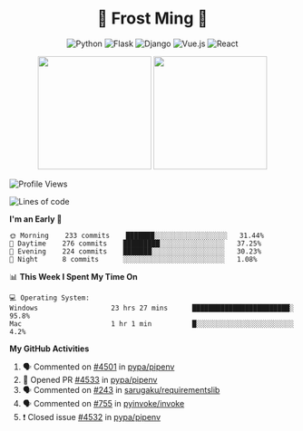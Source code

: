 <h1 align="center">🦄 Frost Ming 🐍</h1>

<div align="center">

![Python](https://img.shields.io/badge/-Python-%233776ab?logo=python&style=for-the-badge&logoColor=white)
![Flask](https://img.shields.io/badge/-Flask-%23eeeeee?logo=flask&style=for-the-badge&logoColor=black)
![Django](https://img.shields.io/badge/-Django-%23092E20?logo=django&style=for-the-badge&logoColor=white)
![Vue.js](https://img.shields.io/badge/-Vue.js-%234fc08d?logo=vue.js&style=for-the-badge&logoColor=white)
![React](https://img.shields.io/badge/-React-%2357d8fb?logo=react&style=for-the-badge&logoColor=white)

</div>

<p align="center">
  <img height="200" src="https://github-readme-stats.vercel.app/api?username=frostming&show_icons=true&theme=dracula&include_all_commits=true" />
  <img height="200" src="https://github-readme-stats.vercel.app/api/top-langs/?username=frostming&theme=dracula&show_icons=true" />
</p>

<!--START_SECTION:waka-->
![Profile Views](http://img.shields.io/badge/Profile%20Views-36-blue)

![Lines of code](https://img.shields.io/badge/From%20Hello%20World%20I%27ve%20Written-15.7%20million%20lines%20of%20code-blue)

**I'm an Early 🐤** 

```text
🌞 Morning    233 commits    ███████░░░░░░░░░░░░░░░░░░   31.44% 
🌆 Daytime    276 commits    █████████░░░░░░░░░░░░░░░░   37.25% 
🌃 Evening    224 commits    ███████░░░░░░░░░░░░░░░░░░   30.23% 
🌙 Night      8 commits      ░░░░░░░░░░░░░░░░░░░░░░░░░   1.08%

```


📊 **This Week I Spent My Time On** 

```text
💻 Operating System: 
Windows                  23 hrs 27 mins      ████████████████████████░   95.8% 
Mac                      1 hr 1 min          █░░░░░░░░░░░░░░░░░░░░░░░░   4.2%

```


<!--END_SECTION:waka-->

**My GitHub Activities**

<!--START_SECTION:activity-->
1. 🗣 Commented on [#4501](https://github.com/pypa/pipenv/issues/4501) in [pypa/pipenv](https://github.com/pypa/pipenv)
2. 💪 Opened PR [#4533](https://github.com/pypa/pipenv/pull/4533) in [pypa/pipenv](https://github.com/pypa/pipenv)
3. 🗣 Commented on [#243](https://github.com/sarugaku/requirementslib/issues/243) in [sarugaku/requirementslib](https://github.com/sarugaku/requirementslib)
4. 🗣 Commented on [#755](https://github.com/pyinvoke/invoke/issues/755) in [pyinvoke/invoke](https://github.com/pyinvoke/invoke)
5. ❗️ Closed issue [#4532](https://github.com/pypa/pipenv/issues/4532) in [pypa/pipenv](https://github.com/pypa/pipenv)
<!--END_SECTION:activity-->
